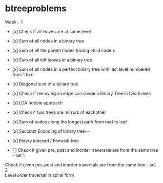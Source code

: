 # btreeproblems <br />
Week - 1 <br />
 <ul><li>[x] Check if all leaves are at same level </li> </ul>
 <ul><li>[x] Sum of all nodes in a binary tree </li> </ul>
 <ul><li>[x] Sum of all the parent nodes having child node x </li> </ul>
 <ul><li>[x]  Sum of all left leaves in a binary tree </li> </ul>
 <ul><li>[x]  Sum of all nodes in a perfect binary tree with last level numbered from 1 to n </li> </ul>
  <ul><li>[x] Diagonal sum of a binary tree </li> </ul>
  <ul><li>[x]   Check if removing an edge can divide a Binary Tree in two halves </li> </ul>
  <ul><li>[x]  LCA noobie approach </li> </ul>
 <ul><li>[x]  Check if two trees are mirrors of eachother </li> </ul>
  <ul><li>[x] Sum of nodes along the longest path from root to leaf </li> </ul> 
  <ul><li>[x]   Succinct Encoding of binary tree~~ </li> </ul>
 <ul><li>[x] Binary indexed / Fenwick tree  </li></ul>
 <ul><li>[ ] Check if given pre, post and inorder traversals are from the same tree - set 1 </li> </ul>
  Check if given pre, post and inorder traversals are from the same tree - set 2 <br />
Level order traversal in spiral form <br />
